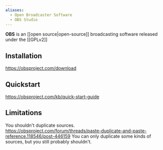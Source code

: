 ```yaml
---
aliases:
  - Open Broadcaster Software
  - OBS Studio
---
```

**OBS** is an [[open source|open-source]] broadcasting software released under the [[GPLv2]]

## Installation

https://obsproject.com/download

## Quickstart

https://obsproject.com/kb/quick-start-guide

## Limitations

You shouldn't duplicate sources.
https://obsproject.com/forum/threads/paste-duplicate-and-paste-reference.118546/post-446159
You can only duplicate some kinds of sources, but you still probably shouldn't.